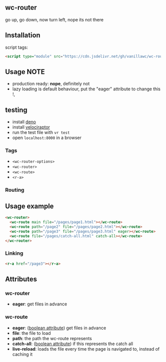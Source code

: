 wc-router
--------

go up, go down, now turn left, nope its not there


## Installation

script tags:
```html
<script type="module" src="https://cdn.jsdelivr.net/gh/vanillawc/wc-router@0/src/index.js">
```

## Usage NOTE

- production ready: **nope**, definitely not
- lazy loading is default behaviour, put the "eager" attribute to change this !,

## testing

- install [deno](https://deno.land/#installation)
- install [velociraptor](https://github.com/umbopepato/velociraptor)
- run the test file with `vr test`
- open `localhost:8000` in a browser

### Tags

- `<wc-router-options>`
- `<wc-router>`
- `<wc-route>`
- `<r-a>`

### Routing
## Usage example

```html
<wc-router>
  <wc-route main file="/pages/page1.html"></wc-route>
  <wc-route path="/page2" file="/pages/page2.html"></wc-route>
  <wc-route path="/page3" file="/pages/page3.html" eager></wc-route>
  <wc-route file="/pages/catch-all.html" catch-all></wc-route>
</wc-router>
```

### Linking

```html
<r-a href="/page3"></r-a>
```

## Attributes

### wc-router
- **eager**: get files in advance

### wc-route
- **eager**: ([boolean attribute]) get files in advance
- **file**: the file to load
- **path**: the path the wc-route represents
- **catch-all**: ([boolean attribute]) if this represents the catch all
- **live-reload**: loads the file every time the page is navigated to, instead of caching it

[boolean attribute]: https://developer.mozilla.org/en-US/docs/Web/HTML/Attributes#Boolean_Attributes
